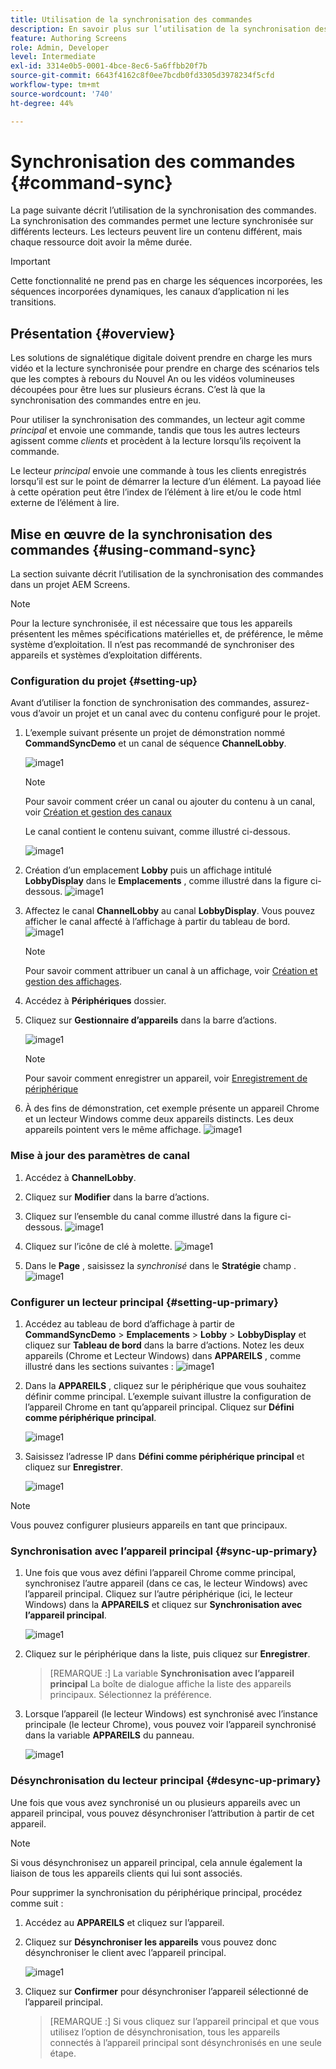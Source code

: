```yaml
---
title: Utilisation de la synchronisation des commandes
description: En savoir plus sur l’utilisation de la synchronisation des commandes dans AEM Screens.
feature: Authoring Screens
role: Admin, Developer
level: Intermediate
exl-id: 3314e0b5-0001-4bce-8ec6-5a6ffbb20f7b
source-git-commit: 6643f4162c8f0ee7bcdb0fd3305d3978234f5cfd
workflow-type: tm+mt
source-wordcount: '740'
ht-degree: 44%

---
```


# Synchronisation des commandes {#command-sync}

La page suivante décrit l’utilisation de la synchronisation des commandes. La synchronisation des commandes permet une lecture synchronisée sur différents lecteurs. Les lecteurs peuvent lire un contenu différent, mais chaque ressource doit avoir la même durée.

>[!IMPORTANT]
>
>Cette fonctionnalité ne prend pas en charge les séquences incorporées, les séquences incorporées dynamiques, les canaux d’application ni les transitions.

## Présentation {#overview}

Les solutions de signalétique digitale doivent prendre en charge les murs vidéo et la lecture synchronisée pour prendre en charge des scénarios tels que les comptes à rebours du Nouvel An ou les vidéos volumineuses découpées pour être lues sur plusieurs écrans. C’est là que la synchronisation des commandes entre en jeu.

Pour utiliser la synchronisation des commandes, un lecteur agit comme *principal* et envoie une commande, tandis que tous les autres lecteurs agissent comme *clients* et procèdent à la lecture lorsqu’ils reçoivent la commande.

Le lecteur *principal* envoie une commande à tous les clients enregistrés lorsqu’il est sur le point de démarrer la lecture d’un élément. La payoad liée à cette opération peut être l’index de l’élément à lire et/ou le code html externe de l’élément à lire.

## Mise en œuvre de la synchronisation des commandes {#using-command-sync}

La section suivante décrit l’utilisation de la synchronisation des commandes dans un projet AEM Screens.

>[!NOTE]
>
>Pour la lecture synchronisée, il est nécessaire que tous les appareils présentent les mêmes spécifications matérielles et, de préférence, le même système d’exploitation. Il n’est pas recommandé de synchroniser des appareils et systèmes d’exploitation différents.

### Configuration du projet {#setting-up}

Avant d’utiliser la fonction de synchronisation des commandes, assurez-vous d’avoir un projet et un canal avec du contenu configuré pour le projet.

1. L’exemple suivant présente un projet de démonstration nommé **CommandSyncDemo** et un canal de séquence **ChannelLobby**.

   ![image1](assets/command-sync/command-sync1-1.png)

   >[!NOTE]
   >
   >Pour savoir comment créer un canal ou ajouter du contenu à un canal, voir [Création et gestion des canaux](/help/user-guide/managing-channels.md)

   Le canal contient le contenu suivant, comme illustré ci-dessous.

   ![image1](assets/command-sync/command-sync2-1.png)

1. Création d’un emplacement **Lobby** puis un affichage intitulé **LobbyDisplay** dans le **Emplacements** , comme illustré dans la figure ci-dessous.
   ![image1](assets/command-sync/command-sync3-1.png)

1. Affectez le canal **ChannelLobby** au canal **LobbyDisplay**. Vous pouvez afficher le canal affecté à l’affichage à partir du tableau de bord.
   ![image1](assets/command-sync/command-sync4-1.png)

   >[!NOTE]
   >
   >Pour savoir comment attribuer un canal à un affichage, voir [Création et gestion des affichages](/help/user-guide/managing-displays.md).

1. Accédez à **Périphériques** dossier.
1. Cliquez sur **Gestionnaire d’appareils** dans la barre d’actions.

   ![image1](assets/command-sync5.png)

   >[!NOTE]
   >
   >Pour savoir comment enregistrer un appareil, voir [Enregistrement de périphérique](/help/user-guide/device-registration.md)

1. À des fins de démonstration, cet exemple présente un appareil Chrome et un lecteur Windows comme deux appareils distincts. Les deux appareils pointent vers le même affichage.
   ![image1](assets/command-sync6.png)

### Mise à jour des paramètres de canal

1. Accédez à **ChannelLobby**.
1. Cliquez sur **Modifier** dans la barre d’actions.
1. Cliquez sur l’ensemble du canal comme illustré dans la figure ci-dessous.
   ![image1](assets/command-sync/command-sync7-1.png)

1. Cliquez sur l’icône de clé à molette.
   ![image1](assets/command-sync/command-sync8-1.png)

1. Dans le **Page** , saisissez la *synchronisé* dans le **Stratégie** champ .
   ![image1](assets/command-sync/command-sync9-1.png)


### Configurer un lecteur principal {#setting-up-primary}

1. Accédez au tableau de bord d’affichage à partir de **CommandSyncDemo** > **Emplacements**  > **Lobby** > **LobbyDisplay** et cliquez sur **Tableau de bord** dans la barre d’actions.
Notez les deux appareils (Chrome et Lecteur Windows) dans **APPAREILS** , comme illustré dans les sections suivantes :
   ![image1](assets/command-sync/command-sync10-1.png)

1. Dans la **APPAREILS** , cliquez sur le périphérique que vous souhaitez définir comme principal. L’exemple suivant illustre la configuration de l’appareil Chrome en tant qu’appareil principal. Cliquez sur **Défini comme périphérique principal**.

   ![image1](assets/command-sync/command-sync11-1.png)

1. Saisissez l’adresse IP dans **Défini comme périphérique principal** et cliquez sur **Enregistrer**.

   ![image1](assets/command-sync/command-sync12-1.png)

>[!NOTE]
>
>Vous pouvez configurer plusieurs appareils en tant que principaux.

### Synchronisation avec l’appareil principal {#sync-up-primary}

1. Une fois que vous avez défini l’appareil Chrome comme principal, synchronisez l’autre appareil (dans ce cas, le lecteur Windows) avec l’appareil principal.
Cliquez sur l’autre périphérique (ici, le lecteur Windows) dans la **APPAREILS** et cliquez sur **Synchronisation avec l’appareil principal**.

   ![image1](assets/command-sync/command-sync13-1.png)

1. Cliquez sur le périphérique dans la liste, puis cliquez sur **Enregistrer**.

   >[REMARQUE :]
   > La variable **Synchronisation avec l’appareil principal** La boîte de dialogue affiche la liste des appareils principaux. Sélectionnez la préférence.

1. Lorsque l’appareil (le lecteur Windows) est synchronisé avec l’instance principale (le lecteur Chrome), vous pouvez voir l’appareil synchronisé dans la variable **APPAREILS** du panneau.

   ![image1](assets/command-sync/command-sync14-1.png)

### Désynchronisation du lecteur principal {#desync-up-primary}

Une fois que vous avez synchronisé un ou plusieurs appareils avec un appareil principal, vous pouvez désynchroniser l’attribution à partir de cet appareil.

>[!NOTE]
>
>Si vous désynchronisez un appareil principal, cela annule également la liaison de tous les appareils clients qui lui sont associés.

Pour supprimer la synchronisation du périphérique principal, procédez comme suit :

1. Accédez au **APPAREILS** et cliquez sur l’appareil.

1. Cliquez sur **Désynchroniser les appareils** vous pouvez donc désynchroniser le client avec l’appareil principal.

   ![image1](assets/command-sync/command-sync15-1.png)

1. Cliquez sur **Confirmer** pour désynchroniser l’appareil sélectionné de l’appareil principal.

   >[REMARQUE :]
   > Si vous cliquez sur l’appareil principal et que vous utilisez l’option de désynchronisation, tous les appareils connectés à l’appareil principal sont désynchronisés en une seule étape.
